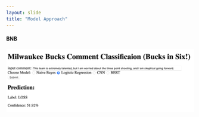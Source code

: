 ```yaml
---
layout: slide
title: "Model Approach"
---
```


#### BNB

![Logistic Regression](https://raw.githubusercontent.com/tulane-cmps6730/project-reddit/main/LRDemo.png)
